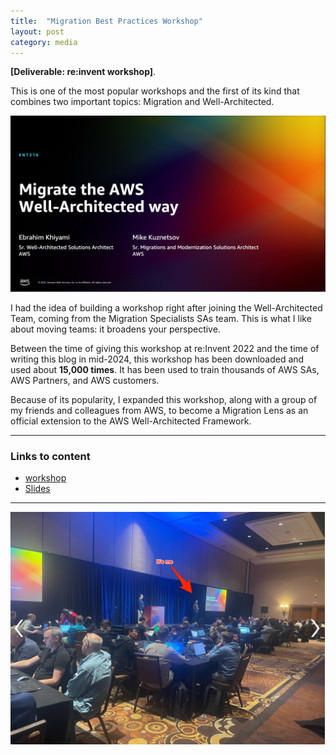 ```yaml
---
title:  "Migration Best Practices Workshop"
layout: post
category: media
---
```


**[Deliverable: re:invent workshop]**.

This is one of the most popular workshops and the first of its kind that combines two important topics: Migration and Well-Architected.


![workshop](/assets/workshop1.png) 


I had the idea of building a workshop right after joining the Well-Architected Team, coming from the Migration Specialists SAs team. This is what I like about moving teams: it broadens your perspective.

Between the time of giving this workshop at re:Invent 2022 and the time of writing this blog in mid-2024, this workshop has been downloaded and used about **15,000 times**. It has been used to train thousands of AWS SAs, AWS Partners, and AWS customers.

Because of its popularity, I expanded this workshop, along with a group of my friends and colleagues from AWS, to become a Migration Lens as an official extension to the AWS Well-Architected Framework.

***

### Links to content 

* [workshop](https://catalog.workshops.aws/well-architected-migration/en-US)
* [Slides](https://d1.awsstatic.com/events/Summits/reinvent2022/ENT316_Migrate-the-AWS-Well-Architected-way.pdf)

***

![workshop](/assets/workshop2.png) 
